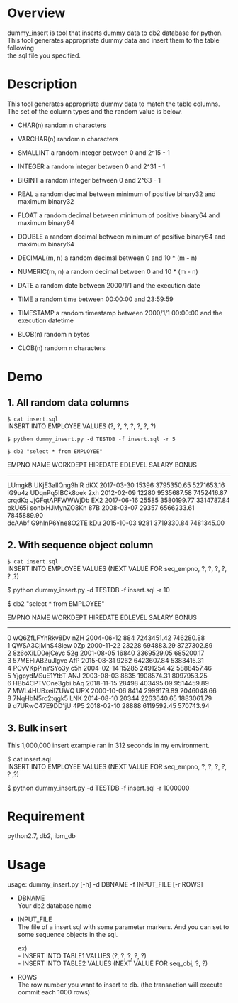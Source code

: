 # Overview 
 
 dummy_insert is tool that inserts dummy data to db2 database for python.  
 This tool generates appropriate dummy data and insert them to the table following  
 the sql file you specified.

# Description

 This tool generates appropriate dummy data to match the table columns.  
 The set of the column types and the random value is below.  

 - CHAR(n)
    random n characters

 - VARCHAR(n)
    random n characters

 - SMALLINT
    a random integer between 0 and 2^15 - 1

 - INTEGER
    a random integer between 0 and 2^31 - 1

 - BIGINT
    a random integer between 0 and 2^63 - 1

 - REAL
    a random decimal between minimum of positive binary32 and maximum binary32

 - FLOAT
    a random decimal between minimum of positive binary64 and maximum binary64
  
 - DOUBLE
    a random decimal between minimum of positive binary64 and maximum binary64

 - DECIMAL(m, n)
    a random decimal between 0 and 10 * (m - n)

 - NUMERIC(m, n)
    a random decimal between 0 and 10 * (m - n)

 - DATE
    a random date between 2000/1/1 and the execution date

 - TIME
    a random time between 00:00:00 and 23:59:59

 - TIMESTAMP
    a random timestamp between 2000/1/1 00:00:00 and the execution datetime

 - BLOB(n)
    random n bytes

 - CLOB(n)
    random n characters
    
# Demo

 ## 1. All random data columns

 `$ cat insert.sql`  
 INSERT INTO EMPLOYEE VALUES (?, ?, ?, ?, ?, ?, ?)

 `$ python dummy_insert.py -d TESTDB -f insert.sql -r 5`

 `$ db2 "select * from EMPLOYEE"`

 EMPNO  NAME            WORKDEPT HIREDATE   EDLEVEL SALARY      BONUS  
 ------ --------------- -------- ---------- ------- ----------- -----------  
 LUmgkB UKjE3aIlQng9hIR dKX      2017-03-30   15396  3795350.65  5271653.16  
 iG9u4z UDqnPq5IBCk8oek 2xh      2012-02-09   12280  9535687.58  7452416.87  
 crqdKq JjGFqtAPFWWWjDb EX2      2017-06-16   25585  3580199.77  3314787.84  
 pkU65i sonIxHJMynZO8Kn 87B      2008-03-07   29357  6566233.61  7845889.90  
 dcAAbf G9hInP6Yne8O2TE kDu      2015-10-03    9281  3719330.84  7481345.00  


 ## 2. With sequence object column  
 
 `$ cat insert.sql`  
 INSERT INTO EMPLOYEE VALUES (NEXT VALUE FOR seq_empno, ?, ?, ?, ?, ? ,?)  

 $ python dummy_insert.py -d TESTDB -f insert.sql -r 10

 $ db2 "select * from EMPLOYEE"

 EMPNO  NAME            WORKDEPT HIREDATE   EDLEVEL SALARY      BONUS  
 ------ --------------- -------- ---------- ------- ----------- -----------  
 0      wQ6ZfLFYnRkv8Dv nZH      2004-06-12     884  7243451.42   746280.88  
 1      QWSA3CjMhS48iew 0Zp      2000-11-22   23228   694883.29  8727302.89  
 2      8z6oXiLD0ejCeyc 52g      2001-08-05   16840  3369529.05   685200.17  
 3      57MEHiABZuJlgve AfP      2015-08-31    9262  6423607.84  5383415.31  
 4      PCvVKpPinYSYo3y c5h      2004-02-14   15285  2491254.42  5888457.46  
 5      YjgpydMSuE1YtbT ANJ      2003-08-03    8835  1908574.31  8097953.25  
 6      HBb4CPTVOne3gbi bAq      2018-11-15   28498   403495.09  9514459.89  
 7      MWL4HUBxeiIZUWQ UPX      2000-10-06    8414  2999179.89  2046048.66  
 8      7NqHbN5rc2tqgk5 LNK      2014-08-10   20344  2263640.65  1883061.79  
 9      d7URwC47E9DD1jU 4P5      2018-02-10   28888  6119592.45   570743.94  


 ## 3. Bulk insert  
 This 1,000,000 insert example ran in 312 seconds in my environment.  
   
 $ cat insert.sql  
 INSERT INTO EMPLOYEE VALUES (NEXT VALUE FOR seq_empno, ?, ?, ?, ?, ? ,?)

 $ python dummy_insert.py -d TESTDB -f insert.sql -r 1000000
 
 
# Requirement

 python2.7, db2, ibm_db

# Usage

 usage: dummy_insert.py [-h] -d DBNAME -f INPUT_FILE [-r ROWS]

   - DBNAME  
       Your db2 database name

   - INPUT_FILE  
       The file of a insert sql with some parameter markers. And you can 
       set to some sequence objects in the sql.

       ex)  
         - INSERT INTO TABLE1 VALUES (?, ?, ?, ?, ?)  
         - INSERT INTO TABLE2 VALUES (NEXT VALUE FOR seq_obj, ?, ?)  

   - ROWS  
       The row number you want to insert to db.
       (the transaction will execute commit each 1000 rows)
       
